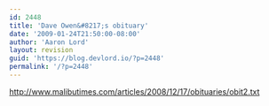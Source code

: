 ```yaml
---
id: 2448
title: 'Dave Owen&#8217;s obituary'
date: '2009-01-24T21:50:00-08:00'
author: 'Aaron Lord'
layout: revision
guid: 'https://blog.devlord.io/?p=2448'
permalink: '/?p=2448'
---
```


<a href="http://www.malibutimes.com/articles/2008/12/17/obituaries/obit2.txt">http://www.malibutimes.com/articles/2008/12/17/obituaries/obit2.txt</a>